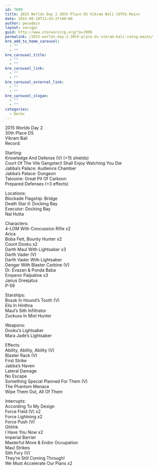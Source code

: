 ```yaml
---
id: 7890
title: 2015 Worlds Day 2 30th Place DS Vikram Bali COTVG Mains
date: 2015-08-18T13:43:27+00:00
author: pwsadmin
layout: swccgpc
guid: http://www.starwarsccg.org/?p=7890
permalink: /2015-worlds-day-2-30th-place-ds-vikram-bali-cotvg-mains/
bre_add_to_home_carousel:
  - ""
  - ""
bre_carousel_title:
  - ""
  - ""
bre_carousel_link:
  - ""
  - ""
bre_carousel_external_link:
  - ""
  - ""
bre_carousel_slogan:
  - ""
  - ""
categories:
  - Decks
---
```

2015 Worlds Day 2  
30th Place DS  
Vikram Bali  
Record:

Starting:  
Knowledge And Defense (V) (+15 shields)  
Court Of The Vile Gangster/I Shall Enjoy Watching You Die  
Jabba&#8217;s Palace: Audience Chamber  
Jabba&#8217;s Palace: Dungeon  
Tatooine: Great Pit Of Carkoon  
Prepared Defenses (+3 effects)

Locations:  
Blockade Flagship: Bridge  
Death Star II: Docking Bay  
Executor: Docking Bay  
Nal Hutta

Characters:  
4-LOM With Concussion Rifle x2  
Arica  
Boba Fett, Bounty Hunter x2  
Count Dooku x2  
Darth Maul With Lightsaber x3  
Darth Vader (V)  
Darth Vader With Lightsaber  
Dengar With Blaster Carbine (V)  
Dr. Evazan & Ponda Baba  
Emperor Palpatine x3  
Janus Greejatus  
P-59

Starships:  
Bossk In Hound&#8217;s Tooth (V)  
Elis In Hinthra  
Maul&#8217;s Sith Infiltrator  
Zuckuss In Mist Hunter

Weapons:  
Dooku&#8217;s Lightsaber  
Mara Jade&#8217;s Lightsaber

Effects:  
Ability, Ability, Ability (V)  
Blaster Rack (V)  
First Strike  
Jabba&#8217;s Haven  
Lateral Damage  
No Escape  
Something Special Planned For Them (V)  
The Phantom Menace  
Wipe Them Out, All Of Them

Interrupts:  
According To My Design  
Force Field (V) x2  
Force Lightning x2  
Force Push (V)  
Ghhhk  
I Have You Now x2  
Imperial Barrier  
Masterful Move & Endor Occupation  
Maul Strikes  
Sith Fury (V)  
They&#8217;re Still Coming Through!  
We Must Accelerate Our Plans x2
